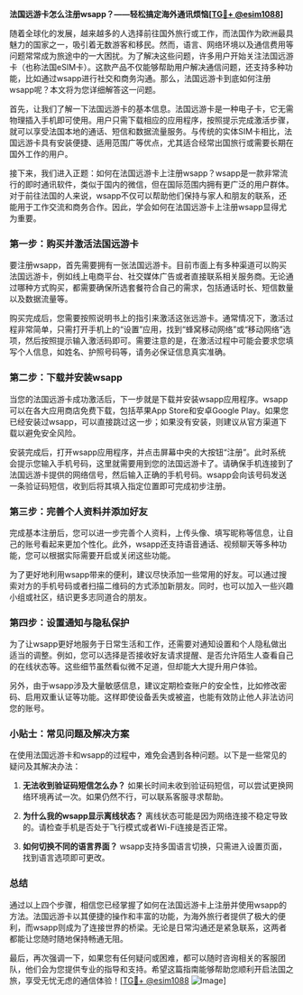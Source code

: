 **法国远游卡怎么注册wsapp？——轻松搞定海外通讯烦恼[[TG💪+ @esim1088](https://t.me/s/esim1088)]**

随着全球化的发展，越来越多的人选择前往国外旅行或工作，而法国作为欧洲最具魅力的国家之一，吸引着无数游客和移民。然而，语言、网络环境以及通信费用等问题常常成为旅途中的一大困扰。为了解决这些问题，许多用户开始关注法国远游卡（也称法国eSIM卡）。这款产品不仅能够帮助用户解决通信问题，还支持多种功能，比如通过wsapp进行社交和商务沟通。那么，法国远游卡到底如何注册wsapp呢？本文将为您详细解答这一问题。

首先，让我们了解一下法国远游卡的基本信息。法国远游卡是一种电子卡，它无需物理插入手机即可使用。用户只需下载相应的应用程序，按照提示完成激活步骤，就可以享受法国本地的通话、短信和数据流量服务。与传统的实体SIM卡相比，法国远游卡具有安装便捷、适用范围广等优点，尤其适合经常出国旅行或需要长期在国外工作的用户。

接下来，我们进入正题：如何在法国远游卡上注册wsapp？wsapp是一款非常流行的即时通讯软件，类似于国内的微信，但在国际范围内拥有更广泛的用户群体。对于前往法国的人来说，wsapp不仅可以帮助他们保持与家人和朋友的联系，还能用于工作交流和商务合作。因此，学会如何在法国远游卡上注册wsapp显得尤为重要。

### 第一步：购买并激活法国远游卡

要注册wsapp，首先需要拥有一张法国远游卡。目前市面上有多种渠道可以购买法国远游卡，例如线上电商平台、社交媒体广告或者直接联系相关服务商。无论通过哪种方式购买，都需要确保所选套餐符合自己的需求，包括通话时长、短信数量以及数据流量等。

购买完成后，您需要按照说明书上的指引来激活这张远游卡。通常情况下，激活过程非常简单，只需打开手机上的“设置”应用，找到“蜂窝移动网络”或“移动网络”选项，然后按照提示输入激活码即可。需要注意的是，在激活过程中可能会要求您填写个人信息，如姓名、护照号码等，请务必保证信息真实准确。

### 第二步：下载并安装wsapp

当您的法国远游卡成功激活后，下一步就是下载并安装wsapp应用程序。wsapp可以在各大应用商店免费下载，包括苹果App Store和安卓Google Play。如果您已经安装过wsapp，可以直接跳过这一步；如果没有安装，则建议从官方渠道下载以避免安全风险。

安装完成后，打开wsapp应用程序，并点击屏幕中央的大按钮“注册”。此时系统会提示您输入手机号码，这里就需要用到您的法国远游卡了。请确保手机连接到了法国远游卡提供的网络信号，然后输入正确的手机号码。wsapp会向该号码发送一条验证码短信，收到后将其填入指定位置即可完成初步注册。

### 第三步：完善个人资料并添加好友

完成基本注册后，您可以进一步完善个人资料，上传头像、填写昵称等信息，让自己的账号看起来更加个性化。此外，wsapp还支持语音通话、视频聊天等多种功能，您可以根据实际需要开启或关闭这些功能。

为了更好地利用wsapp带来的便利，建议尽快添加一些常用的好友。可以通过搜索对方的手机号码或者扫描二维码的方式添加新朋友。同时，也可以加入一些兴趣小组或社区，结识更多志同道合的朋友。

### 第四步：设置通知与隐私保护

为了让wsapp更好地服务于日常生活和工作，还需要对通知设置和个人隐私做出适当的调整。例如，您可以选择是否接收好友请求提醒、是否允许陌生人查看自己的在线状态等。这些细节虽然看似微不足道，但却能大大提升用户体验。

另外，由于wsapp涉及大量敏感信息，建议定期检查账户的安全性，比如修改密码、启用双重认证等功能。这样即使设备丢失或被盗，也能有效防止他人非法访问您的账号。

### 小贴士：常见问题及解决方案

在使用法国远游卡和wsapp的过程中，难免会遇到各种问题。以下是一些常见的疑问及其解决办法：

1. **无法收到验证码短信怎么办？**
   如果长时间未收到验证码短信，可以尝试更换网络环境再试一次。如果仍然不行，可以联系客服寻求帮助。

2. **为什么我的wsapp显示离线状态？**
   离线状态可能是因为网络连接不稳定导致的。请检查手机是否处于飞行模式或者Wi-Fi连接是否正常。

3. **如何切换不同的语言界面？**
   wsapp支持多国语言切换，只需进入设置页面，找到语言选项即可更改。

### 总结

通过以上四个步骤，相信您已经掌握了如何在法国远游卡上注册并使用wsapp的方法。法国远游卡以其便捷的操作和丰富的功能，为海外旅行者提供了极大的便利，而wsapp则成为了连接世界的桥梁。无论是日常沟通还是紧急联系，这两者都能让您随时随地保持畅通无阻。

最后，再次强调一下，如果您有任何疑问或困难，都可以随时咨询相关的客服团队，他们会为您提供专业的指导和支持。希望这篇指南能够帮助您顺利开启法国之旅，享受无忧无虑的通信体验！[[TG💪+ @esim1088](https://t.me/s/esim1088) ![Image](https://i.postimg.cc/4NQfJmqS/Snipaste-2025-05-13-00-14-12.png)]
